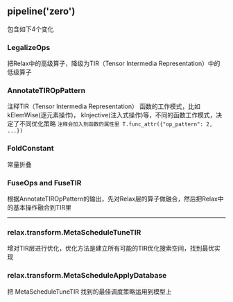 ## pipeline('zero') 
包含如下4个变化

### LegalizeOps
把Relax中的高级算子，降级为TIR（Tensor Intermedia Representation）中的低级算子

### AnnotateTIROpPattern
注释TIR（Tensor Intermedia Representation） 函数的工作模式，比如kElemWise(逐元素操作)， kInjective(注入式操作)等，不同的函数工作模式，决定了不同优化策略
`注释会加入到函数的属性里 T.func_attr({"op_pattern": 2, ...})`

### FoldConstant
常量折叠

### FuseOps and FuseTIR
根据AnnotateTIROpPattern的输出，先对Relax层的算子做融合，然后把Relax中的基本操作融合到TIR里

---

### relax.transform.MetaScheduleTuneTIR
增对TIR层进行优化，优化方法是建立所有可能的TIR优化搜索空间，找到最优实现

### relax.transform.MetaScheduleApplyDatabase
把 MetaScheduleTuneTIR 找到的最佳调度策略运用到模型上
